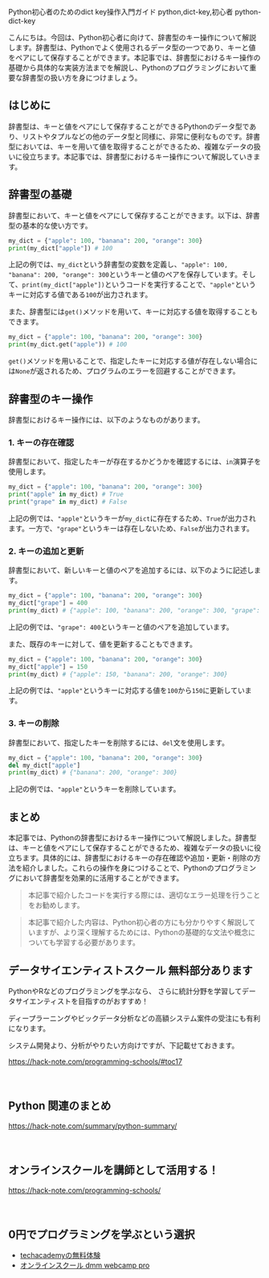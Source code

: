 Python初心者のためのdict key操作入門ガイド
python,dict-key,初心者
python-dict-key

こんにちは。今回は、Python初心者に向けて、辞書型のキー操作について解説します。辞書型は、Pythonでよく使用されるデータ型の一つであり、キーと値をペアにして保存することができます。本記事では、辞書型におけるキー操作の基礎から具体的な実装方法までを解説し、Pythonのプログラミングにおいて重要な辞書型の扱い方を身につけましょう。

## はじめに

辞書型は、キーと値をペアにして保存することができるPythonのデータ型であり、リストやタプルなどの他のデータ型と同様に、非常に便利なものです。辞書型においては、キーを用いて値を取得することができるため、複雑なデータの扱いに役立ちます。本記事では、辞書型におけるキー操作について解説していきます。

## 辞書型の基礎

辞書型において、キーと値をペアにして保存することができます。以下は、辞書型の基本的な使い方です。

```python
my_dict = {"apple": 100, "banana": 200, "orange": 300}
print(my_dict["apple"]) # 100
```

上記の例では、`my_dict`という辞書型の変数を定義し、`"apple": 100, "banana": 200, "orange": 300`というキーと値のペアを保存しています。そして、`print(my_dict["apple"])`というコードを実行することで、`"apple"`というキーに対応する値である`100`が出力されます。

また、辞書型には`get()`メソッドを用いて、キーに対応する値を取得することもできます。

```python
my_dict = {"apple": 100, "banana": 200, "orange": 300}
print(my_dict.get("apple")) # 100
```

`get()`メソッドを用いることで、指定したキーに対応する値が存在しない場合には`None`が返されるため、プログラムのエラーを回避することができます。

## 辞書型のキー操作

辞書型におけるキー操作には、以下のようなものがあります。

### 1. キーの存在確認

辞書型において、指定したキーが存在するかどうかを確認するには、`in`演算子を使用します。

```python
my_dict = {"apple": 100, "banana": 200, "orange": 300}
print("apple" in my_dict) # True
print("grape" in my_dict) # False
```

上記の例では、`"apple"`というキーが`my_dict`に存在するため、`True`が出力されます。一方で、`"grape"`というキーは存在しないため、`False`が出力されます。

### 2. キーの追加と更新

辞書型において、新しいキーと値のペアを追加するには、以下のように記述します。

```python
my_dict = {"apple": 100, "banana": 200, "orange": 300}
my_dict["grape"] = 400
print(my_dict) # {"apple": 100, "banana": 200, "orange": 300, "grape": 400}
```

上記の例では、`"grape": 400`というキーと値のペアを追加しています。

また、既存のキーに対して、値を更新することもできます。

```python
my_dict = {"apple": 100, "banana": 200, "orange": 300}
my_dict["apple"] = 150
print(my_dict) # {"apple": 150, "banana": 200, "orange": 300}
```

上記の例では、`"apple"`というキーに対応する値を`100`から`150`に更新しています。

### 3. キーの削除

辞書型において、指定したキーを削除するには、`del`文を使用します。

```python
my_dict = {"apple": 100, "banana": 200, "orange": 300}
del my_dict["apple"]
print(my_dict) # {"banana": 200, "orange": 300}
```

上記の例では、`"apple"`というキーを削除しています。

## まとめ

本記事では、Pythonの辞書型におけるキー操作について解説しました。辞書型は、キーと値をペアにして保存することができるため、複雑なデータの扱いに役立ちます。具体的には、辞書型におけるキーの存在確認や追加・更新・削除の方法を紹介しました。これらの操作を身につけることで、Pythonのプログラミングにおいて辞書型を効果的に活用することができます。

>本記事で紹介したコードを実行する際には、適切なエラー処理を行うことをお勧めします。

>本記事で紹介した内容は、Python初心者の方にも分かりやすく解説していますが、より深く理解するためには、Pythonの基礎的な文法や概念についても学習する必要があります。

## データサイエンティストスクール 無料部分あります
PythonやRなどのプログラミングを学ぶなら、
さらに統計分野を学習してデータサイエンティストを目指すのがおすすめ！

ディープラーニングやビックデータ分析などの高額システム案件の受注にも有利になります。

システム開発より、分析がやりたい方向けですが、下記載せておきます。

https://hack-note.com/programming-schools/#toc17

　

## Python 関連のまとめ
https://hack-note.com/summary/python-summary/

　

## オンラインスクールを講師として活用する！
https://hack-note.com/programming-schools/

　

## 0円でプログラミングを学ぶという選択
- [techacademyの無料体験](//af.moshimo.com/af/c/click?a_id=2612475&amp;p_id=1555&amp;pc_id=2816&amp;pl_id=22706&amp;url=https%3a%2f%2ftechacademy.jp%2fhtmlcss-trial%3futm_source%3dmoshimo%26utm_medium%3daffiliate%26utm_campaign%3dtextad)
- [オンラインスクール dmm webcamp pro](//af.moshimo.com/af/c/click?a_id=2612482&amp;p_id=1363&amp;pc_id=2297&amp;pl_id=39999&amp;guid=on)


